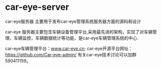 # car-eye-server
car-eye服务器 主要用于发布car-eye管理系统服务器方面的源码和设计

car-eye 服务器主要包含车辆设备管理平台,采用最先进的架构，实现了对车辆管理，车辆监控，车辆数据统计等功能，是car-eye车辆管理系统的中心.

car-eye车辆管理平台：www.car-eye.cn; car-eye开源平台网址：https://github.com/Car-eye-admin/ 有关car-eye技术讨论可以加群590411159。

